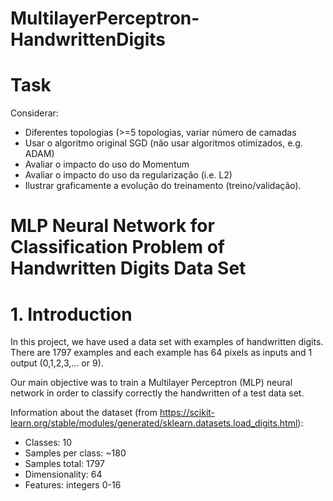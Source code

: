 # MultilayerPerceptron-HandwrittenDigits

# Task 
Considerar:
* Diferentes topologias (>=5 topologias, variar número de camadas
* Usar o algoritmo original SGD (não usar algoritmos otimizados, e.g. ADAM)
* Avaliar o impacto do uso do Momentum
* Avaliar o impacto do uso da regularização (i.e. L2)
* Ilustrar graficamente a evolução do treinamento (treino/validação).

# MLP Neural Network for Classification Problem of Handwritten Digits Data Set
# 1. Introduction

In this project, we have used a data set with examples of handwritten digits. There are 1797 examples and each example has 64 pixels as inputs and 1 output (0,1,2,3,... or 9).

Our main objective was to train a Multilayer Perceptron (MLP) neural network in order to classify correctly the handwritten of a test data set.

Information about the dataset (from https://scikit-learn.org/stable/modules/generated/sklearn.datasets.load_digits.html):

* Classes: 10
* Samples per class: ~180
* Samples total: 1797
* Dimensionality: 64
* Features: integers 0-16
